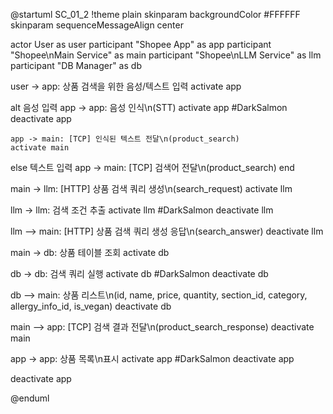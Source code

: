 @startuml SC_01_2
!theme plain
skinparam backgroundColor #FFFFFF
skinparam sequenceMessageAlign center

actor User as user
participant "Shopee App" as app
participant "Shopee\nMain Service" as main
participant "Shopee\nLLM Service" as llm
participant "DB Manager" as db

user -> app: 상품 검색을 위한 음성/텍스트 입력
activate app

alt 음성 입력
    app -> app: 음성 인식\n(STT)
    activate app #DarkSalmon
    deactivate app
    
    app -> main: [TCP] 인식된 텍스트 전달\n(product_search)
    activate main
else 텍스트 입력
    app -> main: [TCP] 검색어 전달\n(product_search)
end

main -> llm: [HTTP] 상품 검색 쿼리 생성\n(search_request)
activate llm

llm -> llm: 검색 조건 추출
activate llm #DarkSalmon
deactivate llm

llm --> main: [HTTP] 상품 검색 쿼리 생성 응답\n(search_answer)
deactivate llm

main -> db: 상품 테이블 조회
activate db

db -> db: 검색 쿼리 실행
activate db #DarkSalmon
deactivate db

db --> main: 상품 리스트\n(id, name, price, quantity, section_id, category, allergy_info_id, is_vegan)
deactivate db

main --> app: [TCP] 검색 결과 전달\n(product_search_response)
deactivate main

app -> app: 상품 목록\n표시
activate app #DarkSalmon
deactivate app

deactivate app

@enduml
